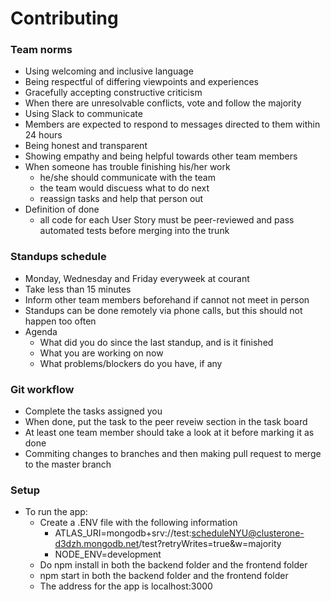 # Contributing


### Team norms

* Using welcoming and inclusive language
* Being respectful of differing viewpoints and experiences
* Gracefully accepting constructive criticism
* When there are unresolvable conflicts, vote and follow the majority
* Using Slack to communicate
* Members are expected to respond to messages directed to them within 24 hours
* Being honest and transparent
* Showing empathy and being helpful towards other team members
* When someone has trouble finishing his/her work
	* he/she should communicate with the team
	* the team would discuess what to do next
	* reassign tasks and help that person out
* Definition of done
	* all code for each User Story must be peer-reviewed and pass automated tests before merging into the trunk

### Standups schedule

* Monday, Wednesday and Friday everyweek at courant
* Take less than 15 minutes
* Inform other team members beforehand if cannot not meet in person
* Standups can be done remotely via phone calls, but this should not happen too often
* Agenda
	* What did you do since the last standup, and is it finished
	* What you are working on now
	* What problems/blockers do you have, if any

### Git workflow

* Complete the tasks assigned you
* When done, put the task to the peer reveiw section in the task board
* At least one team member should take a look at it before marking it as done
* Commiting changes to branches and then making pull request to merge to the master branch

### Setup

* To run the app:
	* Create a .ENV file with the following information
		* ATLAS_URI=mongodb+srv://test:scheduleNYU@clusterone-d3dzh.mongodb.net/test?retryWrites=true&amp;w=majority
		* NODE_ENV=development
	* Do npm install in both the backend folder and the frontend folder
	* npm start in both the backend folder and the frontend folder
	* The address for the app is localhost:3000
	
 
